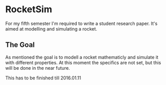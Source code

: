 <h1>RocketSim</h1>
For my fifth semester I'm required to write a student research paper. It's aimed at modelling and simulating a rocket.

<h2>The Goal</h2>
As mentioned the goal is to modell a rocket mathematicly and simulate it with different properties.
At this moment the specifics are not set, but this will be done in the near future.
<p>This has to be finished till 2016.01.11</p>

